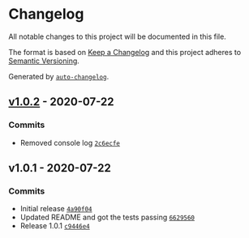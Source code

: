 # Changelog

All notable changes to this project will be documented in this file.

The format is based on [Keep a Changelog](https://keepachangelog.com/en/1.0.0/)
and this project adheres to [Semantic Versioning](https://semver.org/spec/v2.0.0.html).

Generated by [`auto-changelog`](https://github.com/CookPete/auto-changelog).

## [v1.0.2](https://github.com/robksawyer/tailwindcss-font-sizes/compare/v1.0.1...v1.0.2) - 2020-07-22

### Commits

- Removed console log [`2c6ecfe`](https://github.com/robksawyer/tailwindcss-font-sizes/commit/2c6ecfe7cd97a1759e9064ea6cafb18f295d9f6a)

## v1.0.1 - 2020-07-22

### Commits

- Initial release [`4a90f04`](https://github.com/robksawyer/tailwindcss-font-sizes/commit/4a90f04ecf6df8d792a51eb5af0f11e0c2a2bc7d)
- Updated README and got the tests passing [`6629560`](https://github.com/robksawyer/tailwindcss-font-sizes/commit/6629560a1cff12258b5635f419acb5eb30758f19)
- Release 1.0.1 [`c9446e4`](https://github.com/robksawyer/tailwindcss-font-sizes/commit/c9446e47a9a850fa2e792127669c9314ef8b1170)
